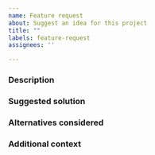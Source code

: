 ```yaml
---
name: Feature request
about: Suggest an idea for this project
title: ""
labels: feature-request
assignees: ''

---
```


### Description
<!--
A clear and concise description of what the problem is.
-->

### Suggested solution
<!--
A clear and concise description of what you want to happen.
-->

### Alternatives considered
<!--
A clear and concise description of any alternative solutions or features you've considered.
-->

### Additional context
<!--
Add any other context or screenshots about the feature request here.
-->
